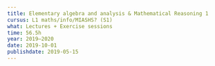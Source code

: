 ```yaml
---
title: Elementary algebra and analysis & Mathematical Reasoning 1
cursus: L1 maths/info/MIASHS? (S1)
what: Lectures + Exercise sessions
time: 56.5h
year: 2019–2020
date: 2019-10-01
publishdate: 2019-05-15
---
```

